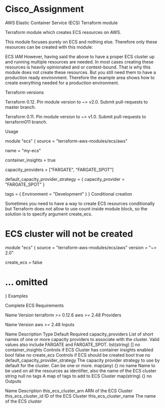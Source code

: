# Cisco_Assignment

AWS Elastic Container Service (ECS) Terraform module

Terraform module which creates ECS resources on AWS.

This module focuses purely on ECS and nothing else. Therefore only these resources can be created with this module:

ECS
IAM
However, having said the above to have a proper ECS cluster up and running multiple resources are needed. In most cases creating these resources is heavily opinionated and or context-bound. That is why this module does not create these resources. But you still need them to have a production ready environment. Therefore the example area shows how to create everything needed for a production environment.

Terraform versions

Terraform 0.12. Pin module version to ~> v2.0. Submit pull-requests to master branch.

Terraform 0.11. Pin module version to ~> v1.0. Submit pull-requests to terraform011 branch.

Usage

module "ecs" {
  source = "terraform-aws-modules/ecs/aws"

  name = "my-ecs"

  container_insights = true

  capacity_providers = ["FARGATE", "FARGATE_SPOT"]

  default_capacity_provider_strategy = {
    capacity_provider = "FARGATE_SPOT"
  }

  tags = {
    Environment = "Development"
  }
}
Conditional creation

Sometimes you need to have a way to create ECS resources conditionally but Terraform does not allow to use count inside module block, so the solution is to specify argument create_ecs.

# ECS cluster will not be created
module "ecs" {
  source  = "terraform-aws-modules/ecs/aws"
  version = "~> 2.0"

  create_ecs = false
  # ... omitted
}
Examples

Complete ECS
Requirements

Name	Version
terraform	>= 0.12.6
aws	>= 2.48
Providers

Name	Version
aws	>= 2.48
Inputs

Name	Description	Type	Default	Required
capacity_providers	List of short names of one or more capacity providers to associate with the cluster. Valid values also include FARGATE and FARGATE_SPOT.	list(string)	[]	no
container_insights	Controls if ECS Cluster has container insights enabled	bool	false	no
create_ecs	Controls if ECS should be created	bool	true	no
default_capacity_provider_strategy	The capacity provider strategy to use by default for the cluster. Can be one or more.	map(any)	{}	no
name	Name to be used on all the resources as identifier, also the name of the ECS cluster	string	null	no
tags	A map of tags to add to ECS Cluster	map(string)	{}	no
Outputs

Name	Description
this_ecs_cluster_arn	ARN of the ECS Cluster
this_ecs_cluster_id	ID of the ECS Cluster
this_ecs_cluster_name	The name of the ECS cluster